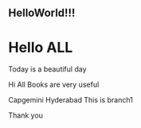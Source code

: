 ## HelloWorld!!!
# Hello ALL

Today is a beautiful day

Hi All
Books are very useful

Capgemini Hyderabad
This is branch1

Thank you

